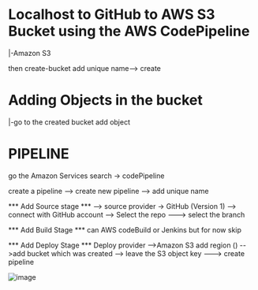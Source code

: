 # Localhost to GitHub to AWS S3 Bucket using the AWS CodePipeline 

|-Amazon S3 

then create-bucket
add unique name--> create

# Adding Objects in the bucket
|-go to the created bucket add object

# PIPELINE
go the Amazon Services search -> codePipeline

create a pipeline --> create new pipeline --> add unique name

*** Add Source stage *** 
--> source provider -> GitHub (Version 1) --> connect with GitHub account --> Select the repo ---> select the branch 

*** Add Build Stage ***
can AWS codeBuild or Jenkins but for now skip

*** Add Deploy Stage ***
Deploy provider -->Amazon S3
add region () -->add bucket which was created --> leave the S3 object key  ---> create pipeline

![image](https://github.com/Vinay-Khanagavi/AWS-Code-pipeline/assets/116386393/1246241f-6f9e-4123-a248-b3c0c270f9ac)
